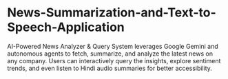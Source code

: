 # News-Summarization-and-Text-to-Speech-Application
AI-Powered News Analyzer &amp; Query System leverages Google Gemini and autonomous agents to fetch, summarize, and analyze the latest news on any company. Users can interactively query the insights, explore sentiment trends, and even listen to Hindi audio summaries for better accessibility.
